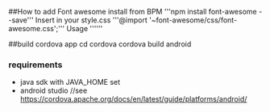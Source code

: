 


##How to add Font awesome
install from BPM
'''npm install font-awesome --save'''
Insert in your style.css
'''@import '~font-awesome/css/font-awesome.css';'''
Usage
'''<i class="fa fa-area-chart"></i>'''

##build cordova app
cd cordova
cordova build android
### requirements
- java sdk with JAVA_HOME set
- android studio //see https://cordova.apache.org/docs/en/latest/guide/platforms/android/
 
